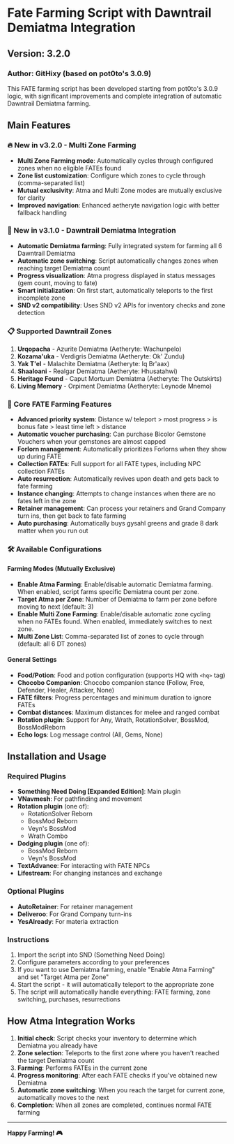 # Fate Farming Script with Dawntrail Demiatma Integration

## Version: 3.2.0
### Author: GitHixy (based on pot0to's 3.0.9)

This FATE farming script has been developed starting from pot0to's 3.0.9 logic, with significant improvements and complete integration of automatic Dawntrail Demiatma farming.

## Main Features

### 🔥 New in v3.2.0 - Multi Zone Farming
- **Multi Zone Farming mode**: Automatically cycles through configured zones when no eligible FATEs found
- **Zone list customization**: Configure which zones to cycle through (comma-separated list)
- **Mutual exclusivity**: Atma and Multi Zone modes are mutually exclusive for clarity
- **Improved navigation**: Enhanced aetheryte navigation logic with better fallback handling

### 🎯 New in v3.1.0 - Dawntrail Demiatma Integration
- **Automatic Demiatma farming**: Fully integrated system for farming all 6 Dawntrail Demiatma
- **Automatic zone switching**: Script automatically changes zones when reaching target Demiatma count
- **Progress visualization**: Atma progress displayed in status messages (gem count, moving to fate)
- **Smart initialization**: On first start, automatically teleports to the first incomplete zone
- **SND v2 compatibility**: Uses SND v2 APIs for inventory checks and zone detection

### 📋 Supported Dawntrail Zones
1. **Urqopacha** - Azurite Demiatma (Aetheryte: Wachunpelo)
2. **Kozama'uka** - Verdigris Demiatma (Aetheryte: Ok' Zundu)
3. **Yak T'el** - Malachite Demiatma (Aetheryte: Iq Br'aax)
4. **Shaaloani** - Realgar Demiatma (Aetheryte: Hhusatahwi)
5. **Heritage Found** - Caput Mortuum Demiatma (Aetheryte: The Outskirts)
6. **Living Memory** - Orpiment Demiatma (Aetheryte: Leynode Mnemo)

### 🎯 Core FATE Farming Features
- **Advanced priority system**: Distance w/ teleport > most progress > is bonus fate > least time left > distance
- **Automatic voucher purchasing**: Can purchase Bicolor Gemstone Vouchers when your gemstones are almost capped
- **Forlorn management**: Automatically prioritizes Forlorns when they show up during FATE
- **Collection FATEs**: Full support for all FATE types, including NPC collection FATEs
- **Auto resurrection**: Automatically revives upon death and gets back to fate farming
- **Instance changing**: Attempts to change instances when there are no fates left in the zone
- **Retainer management**: Can process your retainers and Grand Company turn ins, then get back to fate farming
- **Auto purchasing**: Automatically buys gysahl greens and grade 8 dark matter when you run out

### 🛠 Available Configurations

#### Farming Modes (Mutually Exclusive)
- **Enable Atma Farming**: Enable/disable automatic Demiatma farming. When enabled, script farms specific Demiatma count per zone.
- **Target Atma per Zone**: Number of Demiatma to farm per zone before moving to next (default: 3)
- **Enable Multi Zone Farming**: Enable/disable automatic zone cycling when no FATEs found. When enabled, immediately switches to next zone.
- **Multi Zone List**: Comma-separated list of zones to cycle through (default: all 6 DT zones)

#### General Settings
- **Food/Potion**: Food and potion configuration (supports HQ with `<hq>` tag)
- **Chocobo Companion**: Chocobo companion stance (Follow, Free, Defender, Healer, Attacker, None)
- **FATE filters**: Progress percentages and minimum duration to ignore FATEs
- **Combat distances**: Maximum distances for melee and ranged combat
- **Rotation plugin**: Support for Any, Wrath, RotationSolver, BossMod, BossModReborn
- **Echo logs**: Log message control (All, Gems, None)

## Installation and Usage

### Required Plugins
- **Something Need Doing [Expanded Edition]**: Main plugin
- **VNavmesh**: For pathfinding and movement
- **Rotation plugin** (one of):
  - RotationSolver Reborn
  - BossMod Reborn  
  - Veyn's BossMod
  - Wrath Combo
- **Dodging plugin** (one of):
  - BossMod Reborn
  - Veyn's BossMod
- **TextAdvance**: For interacting with FATE NPCs
- **Lifestream**: For changing instances and exchange

### Optional Plugins
- **AutoRetainer**: For retainer management
- **Deliveroo**: For Grand Company turn-ins
- **YesAlready**: For materia extraction

### Instructions
1. Import the script into SND (Something Need Doing)
2. Configure parameters according to your preferences
3. If you want to use Demiatma farming, enable "Enable Atma Farming" and set "Target Atma per Zone"
4. Start the script - it will automatically teleport to the appropriate zone
5. The script will automatically handle everything: FATE farming, zone switching, purchases, resurrections

## How Atma Integration Works

1. **Initial check**: Script checks your inventory to determine which Demiatma you already have
2. **Zone selection**: Teleports to the first zone where you haven't reached the target Demiatma count
3. **Farming**: Performs FATEs in the current zone
4. **Progress monitoring**: After each FATE checks if you've obtained new Demiatma
5. **Automatic zone switching**: When you reach the target for current zone, automatically moves to the next
6. **Completion**: When all zones are completed, continues normal FATE farming

---

**Happy Farming! 🎮**